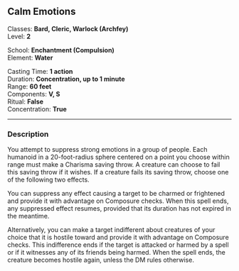 ## Calm Emotions

Classes: **Bard, Cleric, Warlock (Archfey)**  
Level: **2**  

School: **Enchantment (Compulsion)**  
Element: **Water**  

Casting Time: **1 action**  
Duration: **Concentration, up to 1 minute**  
Range: **60 feet**  
Components: **V, S**  
Ritual: **False**  
Concentration: **True**  

------

### Description

You attempt to suppress strong emotions in a group of people. Each humanoid in a 20-foot-radius sphere centered on a point you choose within range must make a Charisma saving throw. A creature can choose to fail this saving throw if it wishes. If a creature fails its saving throw, choose one of the following two effects.

You can suppress any effect causing a target to be charmed or frightened and provide it with advantage on Composure checks. When this spell ends, any suppressed effect resumes, provided that its duration has not expired in the meantime.

Alternatively, you can make a target indifferent about creatures of your choice that it is hostile toward and provide it with advantage on Composure checks. This indifference ends if the target is attacked or harmed by a spell or if it witnesses any of its friends being harmed. When the spell ends, the creature becomes hostile again, unless the DM rules otherwise.